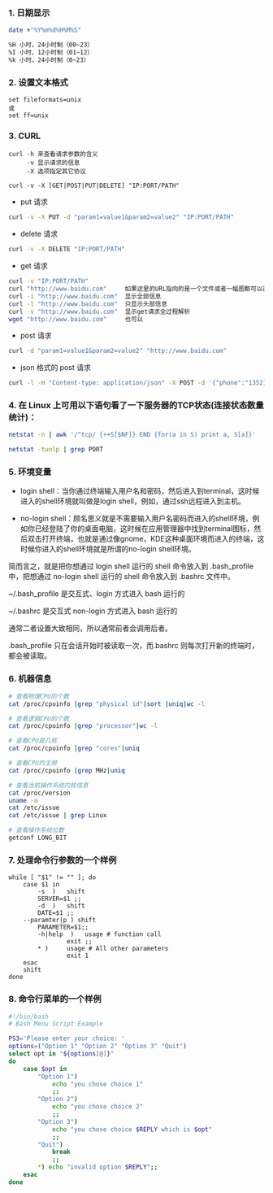 ### 1. 日期显示
```sh
date +"%Y%m%d%H%M%S"

%H 小时，24小时制（00~23）
%I 小时，12小时制（01~12）
%k 小时，24小时制（0~23）
```

### 2. 设置文本格式
```
set fileformats=unix
或
set ff=unix
```

### 3. CURL
```
curl -h 来查看请求参数的含义
     -v 显示请求的信息
     -X 选项指定其它协议

curl -v -X [GET|POST|PUT|DELETE] "IP:PORT/PATH"
```   


+ put 请求
```sh
curl -v -X PUT -d "param1=value1&param2=value2" "IP:PORT/PATH"
```
+ delete 请求
```sh
curl -v -X DELETE "IP:PORT/PATH"
```

+ get 请求
```sh
curl -v "IP:PORT/PATH"
curl "http://www.baidu.com"     如果这里的URL指向的是一个文件或者一幅图都可以直接下载到本地
curl -i "http://www.baidu.com"  显示全部信息
curl -l "http://www.baidu.com"  只显示头部信息
curl -v "http://www.baidu.com"  显示get请求全过程解析
wget "http://www.baidu.com"     也可以
```

+ post 请求
```sh
curl -d "param1=value1&param2=value2" "http://www.baidu.com"
```

+ json 格式的 post 请求
```sh
curl -l -H "Content-type: application/json" -X POST -d '{"phone":"13521389587","password":"test"}' http://domain/apis/users.json
```

### 4. 在 Linux 上可用以下语句看了一下服务器的TCP状态(连接状态数量统计)：
```sh
netstat -n | awk '/^tcp/ {++S[$NF]} END {for(a in S) print a, S[a]}'

netstat -tunlp | grep PORT
```

### 5. 环境变量
+ login shell：当你通过终端输入用户名和密码，然后进入到terminal，这时候进入的shell环境就叫做是login shell，例如，通过ssh远程进入到主机。

+ no-login shell：顾名思义就是不需要输入用户名密码而进入的shell环境，例如你已经登陆了你的桌面电脑，这时候在应用管理器中找到terminal图标，然后双击打开终端，也就是通过像gnome，KDE这种桌面环境而进入的终端，这时候你进入的shell环境就是所谓的no-login shell环境。

简而言之，就是把你想通过 login shell 运行的 shell 命令放入到 .bash_profile 中，把想通过 no-login shell 运行的 shell 命令放入到 .bashrc 文件中。

~/.bash_profile 是交互式、login 方式进入 bash 运行的

~/.bashrc 是交互式 non-login 方式进入 bash 运行的

通常二者设置大致相同，所以通常前者会调用后者。

.bash_profile 只在会话开始时被读取一次，而.bashrc 则每次打开新的终端时，都会被读取。

### 6. 机器信息
```sh
# 查看物理CPU的个数
cat /proc/cpuinfo |grep "physical id"|sort |uniq|wc -l

# 查看逻辑CPU的个数
cat /proc/cpuinfo |grep "processor"|wc -l

# 查看CPU是几核
cat /proc/cpuinfo |grep "cores"|uniq

# 查看CPU的主频
cat /proc/cpuinfo |grep MHz|uniq

# 查看当前操作系统内核信息
cat /proc/version
uname -a
cat /etc/issue
cat /etc/issue | grep Linux

# 查看操作系统位数
getconf LONG_BIT
```

### 7. 处理命令行参数的一个样例
```
while [ "$1" != "" ]; do
    case $1 in
        -s  )   shift  
        SERVER=$1 ;;  
        -d  )   shift
        DATE=$1 ;;
    --paramter|p ) shift
        PARAMETER=$1;;
        -h|help  )   usage # function call
                exit ;;
        * )     usage # All other parameters
                exit 1
    esac
    shift
done
```

### 8. 命令行菜单的一个样例
```sh
#!/bin/bash
# Bash Menu Script Example

PS3='Please enter your choice: '
options=("Option 1" "Option 2" "Option 3" "Quit")
select opt in "${options[@]}"
do
    case $opt in
        "Option 1")
            echo "you chose choice 1"
            ;;
        "Option 2")
            echo "you chose choice 2"
            ;;
        "Option 3")
            echo "you chose choice $REPLY which is $opt"
            ;;
        "Quit")
            break
            ;;
        *) echo "invalid option $REPLY";;
    esac
done
```

